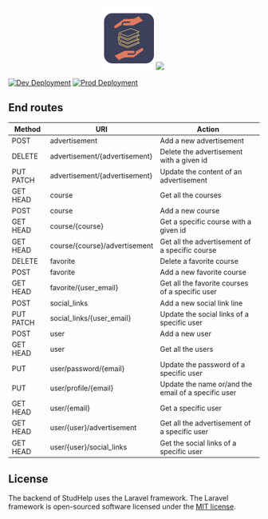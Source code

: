 <p align="center"><a href="https://github.com/vaklein/StudHelp-Android" target="_blank"><img src="https://raw.githubusercontent.com/vaklein/StudHelp-Android/main/LogoStudHelp.png?token=AKTQAWOVG4G55RP3QYG5XOLAOV2RC" width="100"></a>
<a href="https://laravel.com" target="_blank"><img src="https://raw.githubusercontent.com/laravel/art/master/logo-lockup/5%20SVG/2%20CMYK/1%20Full%20Color/laravel-logolockup-cmyk-red.svg" width="400"></a>

[![Dev Deployment](https://github.com/GwendalLaurent/StudHelp-Backend/actions/workflows/DEV_Laravel.yml/badge.svg)](https://github.com/GwendalLaurent/StudHelp-Backend/actions/workflows/DEV_Laravel.yml)
[![Prod Deployment](https://github.com/GwendalLaurent/StudHelp-Backend/actions/workflows/PROD_Laravel.yml/badge.svg)](https://github.com/GwendalLaurent/StudHelp-Backend/actions/workflows/PROD_Laravel.yml)
</p>

## End routes

| Method    | URI                               | Action                                                     |
|-----------|-----------------------------------|------------------------------------------------------------|
| POST      | advertisement                 | Add a new advertisement                                    |
| DELETE    | advertisement/{advertisement} | Delete the advertisement with a given id                   |
| PUT PATCH | advertisement/{advertisement} | Update the content of an advertisement                     |
| GET HEAD  | course                        | Get all the courses                                        |
| POST      | course                        | Add a new course                                           |
| GET HEAD  | course/{course}               | Get a specific course with a given id                      |
| GET HEAD  | course/{course}/advertisement | Get all the advertisement of a specific course             |
| DELETE    | favorite                      | Delete a favorite course                                   |
| POST      | favorite                      | Add a new favorite course                                  |
| GET HEAD  | favorite/{user_email}         | Get all the favorite courses of a specific user            |
| POST      | social_links                  | Add a new social link line                                 |
| PUT PATCH | social_links/{user_email}     | Update the social links of a specific user                 |
| POST      | user                          | Add a new user                                             |
| GET HEAD  | user                          | Get all the users                                          |
| PUT       | user/password/{email}         | Update the password of a specific user                     |
| PUT       | user/profile/{email}                  | Update the name or/and the email of a specific user        |
| GET HEAD  | user/{email}                  | Get a specific user                                        |
| GET HEAD  | user/{user}/advertisement     | Get all the advertisement of a specific user               |
| GET HEAD  | user/{user}/social_links      | Get the social links of a specific user                    |
## License
The backend of StudHelp uses the Laravel framework. The Laravel framework is open-sourced software licensed under the [MIT license](https://opensource.org/licenses/MIT).

